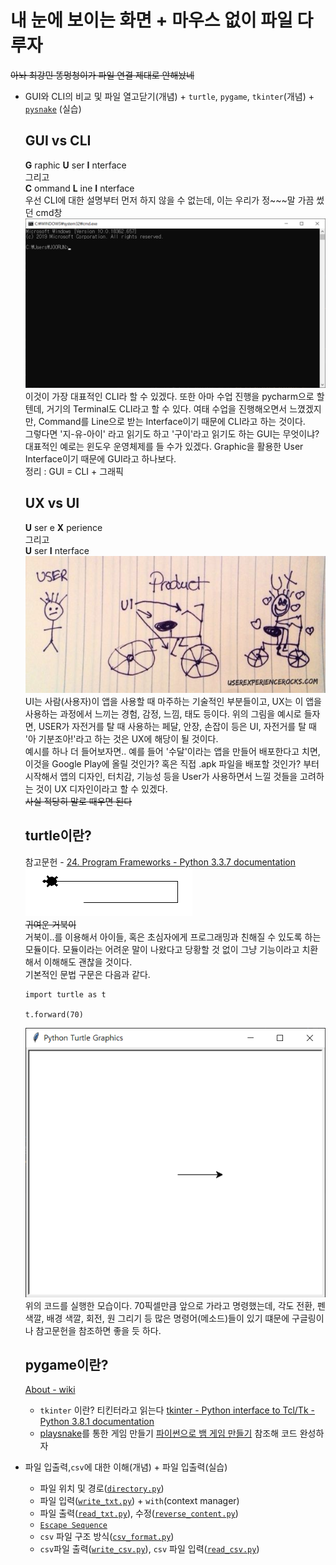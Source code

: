 # 내 눈에 보이는 화면 + 마우스 없이 파일 다루자 
~~아놔 최강민 똥멍청이가 파일 연결 제대로 안해놨네~~
+ GUI와 CLI의 비교 및 파일 열고닫기(개념) + `turtle`, `pygame`, `tkinter`(개념) + [`pysnake`](5.gui,cli+fileinput/pysnake.py) (실습)

  ## GUI vs CLI

  __G__ raphic __U__ ser __I__ nterface  
  그리고  
  __C__ ommand __L__ ine __I__ nterface  
  우선 CLI에 대한 설명부터 먼저 하지 않을 수 없는데, 이는 우리가 정~~~말 가끔 썼던 cmd창  
  ![cmd창](../pics/cmd1.png)  
  이것이 가장 대표적인 CLI라 할 수 있겠다. 또한 아마 수업 진행을 pycharm으로 할 텐데, 거기의 Terminal도 CLI라고 할 수 있다. 여태 수업을 진행해오면서 느꼈겠지만, Command를 Line으로 받는 Interface이기 때문에 CLI라고 하는 것이다.  
  그렇다면 '지-유-아이' 라고 읽기도 하고 '구이'라고 읽기도 하는 GUI는 무엇이냐? 대표적인 예로는 윈도우 운영체제를 들 수가 있겠다. Graphic을 활용한 User Interface이기 때문에 GUI라고 하나보다.  
  정리 : GUI = CLI + 그래픽
  
  ## UX vs UI
  __U__ ser e __X__ perience  
  그리고  
  __U__ ser __I__ nterface  
  ![UIUX](../pics/UIUX.jpg)  
  UI는 사람(사용자)이 앱을 사용할 때 마주하는 기술적인 부분들이고, UX는 이 앱을 사용하는 과정에서 느끼는 경험, 감정, 느낌, 태도 등이다. 위의 그림을 예시로 들자면, USER가 자전거를 탈 때 사용하는 페달, 안장, 손잡이 등은 UI, 자전거를 탈 때 '아 기분조아!'라고 하는 것은  UX에 해당이 될 것이다.  
  예시를 하나 더 들어보자면.. 예를 들어 '수달'이라는 앱을 만들어 배포한다고 치면, 이것을 Google Play에 올릴 것인가? 혹은 직접 .apk 파일을 배포할 것인가? 부터 시작해서 앱의 디자인, 터치감, 기능성 등을 User가 사용하면서 느낄 것들을 고려하는 것이 UX 디자인이라고 할 수 있겠다.  
  ~~사실 적당히 말로 때우면 된다~~
  
  ## turtle이란?
  참고문헌 - [24. Program Frameworks - Python 3.3.7 documentation](https://docs.python.org/3.3/library/frameworks.html)  
  ![cuteturtle](../pics/turtle.png)  
  ~~귀여운 거북이~~  
  거북이..를 이용해서 아이들, 혹은 초심자에게 프로그래밍과 친해질 수 있도록 하는 모듈이다. 모듈이라는 어려운 말이 나왔다고 당황할 것 없이 그냥 기능이라고 치환해서 이해해도 괜찮을 것이다.  
  기본적인 문법 구문은 다음과 같다.  
  ```
  import turtle as t
  
  t.forward(70)
  ```  
  ![turtle_ex1](../pics/turtle_ex1.png)  
  위의 코드를 실행한 모습이다. 70픽셀만큼 앞으로 가라고 명령했는데, 각도 전환, 펜 색깔, 배경 색깔, 회전, 원 그리기 등 많은 명령어(메소드)들이 있기 떄문에 구글링이나 참고문헌을 참조하면 좋을 듯 하다.  
  
  
  ## pygame이란?  
  [About - wiki](https://www.pygame.org/wiki/about)

  - `tkinter` 이란?  티킨터라고 읽는다
  [tkinter - Python interface to Tcl/Tk - Python 3.8.1 documentation](https://docs.python.org/ko/3/library/tkinter.html)
  - [playsnake](https://python.bakyeono.net/chapter-12-1.html)를 통한 게임 만들기
    [파이썬으로 뱀 게임 만들기](https://python.bakyeono.net/chapter-12-1.html) 참조해 코드 완성하자

+ 파일 입출력,`csv`에 대한 이해(개념) + 파일 입출력(실습)

  - 파일 위치 및 경로([`directory.py`](5.gui,cli+fileinput/directory.py))
  - 파일 입력([`write_txt.py`](5.gui,cli+fileinput/write_txt.py)) + `with`(context manager)
  - 파일 출력([`read_txt.py`](5.gui,cli+fileinput/read_txt.py)), 수정([`reverse_content.py`](5.gui,cli+fileinput/reverse_content.py))
  - [`Escape Sequence`](5.gui,cli+fileinput/escape_sequence.py)
  - `csv` 파일 구조 방식([`csv_format.py`](5.gui,cli+fileinput/csv_format.py))
  - `csv`파일 출력([`write_csv.py`](5.gui,cli+fileinput/write_csv.py)), `csv` 파일 입력([`read_csv.py`](5.gui,cli+fileinput/read_csv.py))
